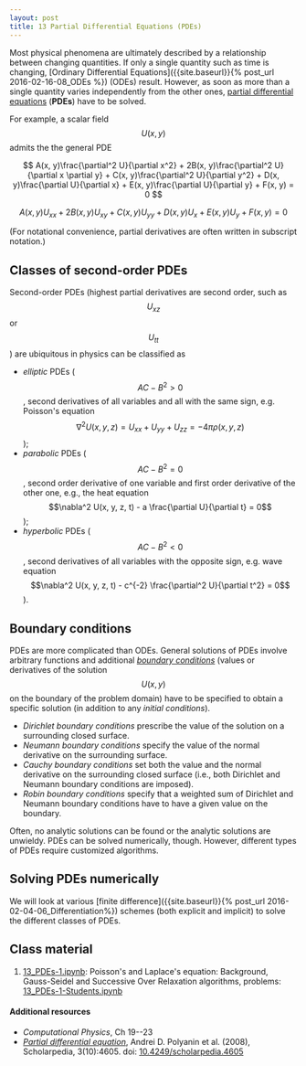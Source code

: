 ```yaml
---
layout: post
title: 13 Partial Differential Equations (PDEs)
---
```


Most physical phenomena are ultimately described by a relationship between changing quantities. If only a single quantity such as time is changing, [Ordinary Differential Equations]({{site.baseurl}}{% post_url 2016-02-16-08_ODEs %}) (ODEs) result. However, as soon as more than a single quantity varies independently from the other ones, [partial differential equations](http://mathworld.wolfram.com/PartialDifferentialEquation.html) (**PDEs**) have to be solved.

For example, a scalar field $$U(x, y)$$ admits the the general PDE

$$
A(x, y)\frac{\partial^2 U}{\partial x^2} +
2B(x, y)\frac{\partial^2 U}{\partial x \partial y} +
C(x, y)\frac{\partial^2 U}{\partial y^2} + 
D(x, y)\frac{\partial U}{\partial x} +
E(x, y)\frac{\partial U}{\partial y} +
F(x, y) = 0 
$$

$$
A(x, y) U_{xx} +
2B(x, y) U_{xy} +
C(x, y) U_{yy} + 
D(x, y) U_{x} +
E(x, y) U_{y} +
F(x, y) = 0
$$

(For notational convenience, partial derivatives are often written in subscript notation.)

## Classes of second-order PDEs

Second-order PDEs (highest partial derivatives are second order, such as $$U_{xz}$$ or $$U_{tt}$$) are ubiquitous in physics can be classified as

* *elliptic* PDEs ($$AC - B^2 > 0$$, second derivatives of all variables and all with the same sign, e.g. Poisson's equation $$\nabla^2 U(x, y, z)  = U_{xx} + U_{yy} + U_{zz} = -4\pi\rho(x,y,z)$$);
* *parabolic* PDEs ($$AC - B^2 = 0$$, second order derivative of one variable and first order derivative of the other one, e.g., the heat equation $$\nabla^2 U(x, y, z, t) - a \frac{\partial U}{\partial t} = 0$$);
* *hyperbolic* PDEs ($$AC - B^2 < 0$$, second derivatives of all variables with the opposite sign, e.g. wave equation $$\nabla^2 U(x, y, z, t) - c^{-2} \frac{\partial^2 U}{\partial t^2} = 0$$).

## Boundary conditions

PDEs are more complicated than ODEs. General solutions of PDEs involve arbitrary functions and additional *[boundary conditions](http://mathworld.wolfram.com/BoundaryConditions.html)* (values or derivatives of the solution $$U(x,y)$$ on the boundary of the problem domain) have to be specified to obtain a specific solution (in addition to any *initial conditions*).

* *Dirichlet boundary conditions* prescribe the value of the solution on a surrounding closed surface.
* *Neumann boundary conditions* specify the value of the normal derivative on the surrounding surface.
* *Cauchy boundary conditions* set both the value and the normal derivative on the surrounding closed surface (i.e., both Dirichlet and Neumann boundary conditions are imposed).
* *Robin boundary conditions* specify that a weighted sum of Dirichlet and Neumann boundary conditions have to have a given value on the boundary.

Often, no analytic solutions can be found or the analytic solutions are unwieldy. PDEs can be solved numerically, though. However, different types of PDEs require customized algorithms.

## Solving PDEs numerically

We will look at various [finite difference]({{site.baseurl}}{% post_url 2016-02-04-06_Differentiation%}) schemes (both explicit and implicit) to solve the different classes of PDEs.

## Class material

1. [13_PDEs-1.ipynb]({{site.nbviewer.resources}}/13_PDEs/13_PDEs.ipynb):
   Poisson's and Laplace's equation: Background, Gauss-Seidel and
   Successive Over Relaxation algorithms, problems: [13_PDEs-1-Students.ipynb]({{site.nbviewer.resources}}/13_PDEs/13_PDEs-1-Students.ipynb)


#### Additional resources  ####

* _Computational Physics_, Ch 19--23
* _[Partial differential equation](http://www.scholarpedia.org/article/Partial_differential_equation)_, Andrei D. Polyanin et al. (2008), Scholarpedia, 3(10):4605. doi: [10.4249/scholarpedia.4605](http://doi.org/doi:10.4249/scholarpedia.4605)
